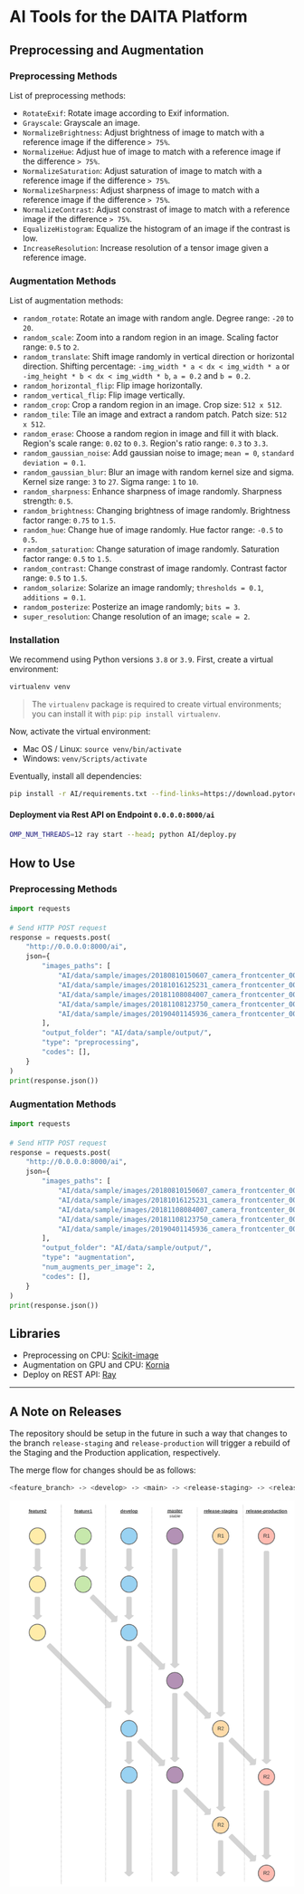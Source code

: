 # AI Tools for the DAITA Platform

## Preprocessing and Augmentation

### Preprocessing Methods

List of preprocessing methods:

- `RotateExif`: Rotate image according to Exif information.
- `Grayscale`: Grayscale an image.
- `NormalizeBrightness`: Adjust brightness of image to match with a reference image if the difference `> 75%`.
- `NormalizeHue`: Adjust hue of image to match with a reference image if the difference `> 75%`.
- `NormalizeSaturation`: Adjust saturation of image to match with a reference image if the difference `> 75%`.
- `NormalizeSharpness`: Adjust sharpness of image to match with a reference image if the difference `> 75%`.
- `NormalizeContrast`: Adjust constrast of image to match with a reference image if the difference `> 75%`.
- `EqualizeHistogram`: Equalize the histogram of an image if the contrast is low.
- `IncreaseResolution`: Increase resolution of a tensor image given a reference image.

### Augmentation Methods

List of augmentation methods:

- `random_rotate`: Rotate an image with random angle. Degree range: `-20` to `20`.
- `random_scale`: Zoom into a random region in an image. Scaling factor range: `0.5` to `2`.
- `random_translate`: Shift image randomly in vertical direction or horizontal direction. Shifting percentage: `-img_width * a < dx < img_width * a` or `-img_height * b < dx < img_width * b`, `a = 0.2` and `b = 0.2`.
- `random_horizontal_flip`: Flip image horizontally.
- `random_vertical_flip`: Flip image vertically.
- `random_crop`: Crop a random region in an image. Crop size: `512 x 512`.
- `random_tile`: Tile an image and extract a random patch. Patch size: `512 x 512`.
- `random_erase`: Choose a random region in image and fill it with black. Region's scale range: `0.02` to `0.3`. Region's ratio range: `0.3` to `3.3`.
- `random_gaussian_noise`: Add gaussian noise to image; `mean = 0`, `standard deviation = 0.1`.
- `random_gaussian_blur`: Blur an image with random kernel size and sigma. Kernel size range: `3` to `27`. Sigma range: `1` to `10`.
- `random_sharpness`: Enhance sharpness of image randomly. Sharpness strength: `0.5`.
- `random_brightness`: Changing brightness of image randomly. Brightness factor range: `0.75` to `1.5`.
- `random_hue`: Change hue of image randomly. Hue factor range: `-0.5` to `0.5`.
- `random_saturation`: Change saturation of image randomly. Saturation factor range: `0.5` to `1.5`.
- `random_contrast`: Change constrast of image randomly. Contrast factor range: `0.5` to `1.5`.
- `random_solarize`: Solarize an image randomly; `thresholds = 0.1`, `additions = 0.1`.
- `random_posterize`: Posterize an image randomly; `bits = 3`.
- `super_resolution`: Change resolution of an image; `scale = 2`.

### Installation

We recommend using Python versions `3.8` or `3.9`. First, create a virtual environment:
```bash
virtualenv venv
```
> The `virtualenv` package is required to create virtual environments; you can install it with `pip`: `pip install virtualenv`.

Now, activate the virtual environment:
  - Mac OS / Linux: `source venv/bin/activate`
  - Windows: `venv/Scripts/activate`

Eventually, install all dependencies:
```bash
pip install -r AI/requirements.txt --find-links=https://download.pytorch.org/whl/torch_stable.html
```

#### Deployment via Rest API on Endpoint `0.0.0.0:8000/ai`
```bash
OMP_NUM_THREADS=12 ray start --head; python AI/deploy.py
```

## How to Use

### Preprocessing Methods

```python
import requests

# Send HTTP POST request
response = requests.post(
    "http://0.0.0.0:8000/ai",
    json={
        "images_paths": [
            "AI/data/sample/images/20180810150607_camera_frontcenter_000000083.png",
            "AI/data/sample/images/20181016125231_camera_frontcenter_000183553.png",
            "AI/data/sample/images/20181108084007_camera_frontcenter_000029570.png",
            "AI/data/sample/images/20181108123750_camera_frontcenter_000004559.png",
            "AI/data/sample/images/20190401145936_camera_frontcenter_000017970.png"
        ],
        "output_folder": "AI/data/sample/output/",
        "type": "preprocessing",
        "codes": [],
    }
)
print(response.json())
```

### Augmentation Methods

```python
import requests

# Send HTTP POST request
response = requests.post(
    "http://0.0.0.0:8000/ai",
    json={
        "images_paths": [
            "AI/data/sample/images/20180810150607_camera_frontcenter_000000083.png",
            "AI/data/sample/images/20181016125231_camera_frontcenter_000183553.png",
            "AI/data/sample/images/20181108084007_camera_frontcenter_000029570.png",
            "AI/data/sample/images/20181108123750_camera_frontcenter_000004559.png",
            "AI/data/sample/images/20190401145936_camera_frontcenter_000017970.png"
        ],
        "output_folder": "AI/data/sample/output/",
        "type": "augmentation",
        "num_augments_per_image": 2,
        "codes": [],
    }
)
print(response.json())
```

## Libraries
- Preprocessing on CPU: [Scikit-image](https://github.com/scikit-image/scikit-image)
- Augmentation on GPU and CPU: [Kornia](https://github.com/kornia/kornia)
- Deploy on REST API: [Ray](https://github.com/ray-project/ray)

---

## A Note on Releases

The repository should be setup in the future in such a way that changes to the branch `release-staging` and `release-production` will trigger a rebuild of the Staging and the Production application, respectively.

The merge flow for changes should be as follows:

```bash
<feature_branch> -> <develop> -> <main> -> <release-staging> -> <release-production>
```

![Git Merge Flow](./docs/img/git_merge_flow.svg)